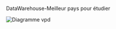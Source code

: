 DataWarehouse-Meilleur pays pour étudier

![Diagramme vpd](https://user-images.githubusercontent.com/33937071/121436893-a7510100-c981-11eb-85e2-d3b8616652ec.png)
